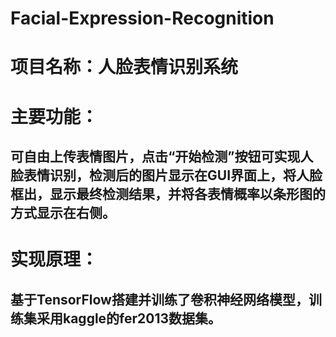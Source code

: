 # Facial-Expression-Recognition

# 项目名称：人脸表情识别系统
# 主要功能：
## 可自由上传表情图片，点击“开始检测”按钮可实现人脸表情识别，检测后的图片显示在GUI界面上，将人脸框出，显示最终检测结果，并将各表情概率以条形图的方式显示在右侧。
# 实现原理：
## 基于TensorFlow搭建并训练了卷积神经网络模型，训练集采用kaggle的fer2013数据集。
